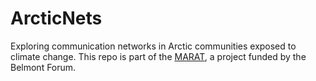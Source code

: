 # ArcticNets
Exploring communication networks in Arctic communities exposed to climate change. This repo is part of the [MARAT](https://www.juanrocha.se/project/marat/), a project funded by the Belmont Forum.
